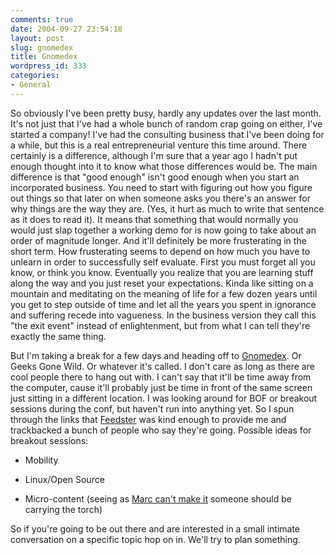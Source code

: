 ```yaml
---
comments: true
date: 2004-09-27 23:54:18
layout: post
slug: gnomedex
title: Gnomedex
wordpress_id: 333
categories:
- General
---
```


So obviously I've been pretty busy, hardly any updates over the last month. It's not just that I've had a whole bunch of random crap going on either, I've started a company! I've had the consulting business that I've been doing for a while, but this is a real entrepreneurial venture this time around. There certainly is a difference, although I'm sure that a year ago I hadn't put enough thought into it to know what those differences would be. The main difference is that "good enough" isn't good enough when you start an incorporated business. You need to start with figuring out how you figure out things so that later on when someone asks you there's an answer for why things are the way they are. (Yes, it hurt as much to write that sentence as it does to read it). It means that something that would normally you would just slap together a working demo for is now going to take about an order of magnitude longer.  And it'll definitely be more frusterating in the short term.  How frusterating seems to depend on how much you have to unlearn in order to successfully self evaluate.  First you must forget all you know, or think you know.  Eventually you realize that you are learning stuff along the way and you just reset your expectations.  Kinda like sitting on a mountain and meditating on the meaning of life for a few dozen years until you get to step outside of time and let all the years you spent in ignorance and suffering recede into vagueness.  In the business version they call this "the exit event" instead of enlightenment, but from what I can tell they're exactly the same thing.

But I'm taking a break for a few days and heading off to [Gnomedex](http://www.gnomedex.com/).  Or Geeks Gone Wild.  Or whatever it's called.  I don't care as long as there are cool people there to hang out with.  I can't say that it'll be time away from the computer, cause it'll probably just be time in front of the same screen just sitting in a different location. I was looking around for BOF or breakout sessions during the conf, but haven't run into anything yet. So I spun through the links that [Feedster](http://www.feedster.com) was kind enough to provide me and trackbacked a bunch of people who say they're going. Possible ideas for breakout sessions:




  * Mobility


  * Linux/Open Source


  * Micro-content (seeing as [Marc can't make it](http://marc.blogs.it/archives/2004/09/missing_gnomede.html) someone should be carrying the torch)


So if you're going to be out there and are interested in a small intimate conversation on a specific topic hop on in. We'll try to plan something.
